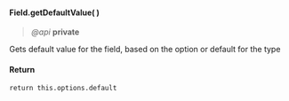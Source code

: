 #### Field.getDefaultValue(  )   
> *@api* **private**  

Gets default value for the field, based on the option or default for the type

<div class="code-header"> <h4>Return</h4></div><pre class=" language-javascript"><code class="language-javascript">return this.options.default
</code></pre>

<div class="code-header addGitHubLink" data-file="fields/types/Type.js#L124-L129"> &nbsp;</div><pre class=" language-javascript hideCode api"></pre> 
